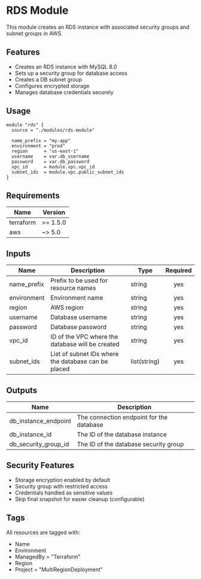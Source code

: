 # RDS Module

This module creates an RDS instance with associated security groups and subnet groups in AWS.

## Features

- Creates an RDS instance with MySQL 8.0
- Sets up a security group for database access
- Creates a DB subnet group
- Configures encrypted storage
- Manages database credentials securely

## Usage

```hcl
module "rds" {
  source = "./modules/rds-module"

  name_prefix = "my-app"
  environment = "prod"
  region      = "us-east-1"
  username    = var.db_username
  password    = var.db_password
  vpc_id      = module.vpc.vpc_id
  subnet_ids  = module.vpc.public_subnet_ids
}
```

## Requirements

| Name | Version |
|------|---------|
| terraform | >= 1.5.0 |
| aws | ~> 5.0 |

## Inputs

| Name | Description | Type | Required |
|------|-------------|------|:--------:|
| name_prefix | Prefix to be used for resource names | string | yes |
| environment | Environment name | string | yes |
| region | AWS region | string | yes |
| username | Database username | string | yes |
| password | Database password | string | yes |
| vpc_id | ID of the VPC where the database will be created | string | yes |
| subnet_ids | List of subnet IDs where the database can be placed | list(string) | yes |

## Outputs

| Name | Description |
|------|-------------|
| db_instance_endpoint | The connection endpoint for the database |
| db_instance_id | The ID of the database instance |
| db_security_group_id | The ID of the database security group |

## Security Features

- Storage encryption enabled by default
- Security group with restricted access
- Credentials handled as sensitive values
- Skip final snapshot for easier cleanup (configurable)

## Tags

All resources are tagged with:
- Name
- Environment
- ManagedBy = "Terraform"
- Region
- Project = "MultiRegionDeployment"